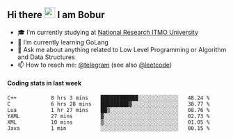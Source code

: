## Hi there <img src="https://media.giphy.com/media/hvRJCLFzcasrR4ia7z/giphy.gif" width="25px" height="25px"> I am Bobur

- :mortar_board: I’m currently studying at [National Research ITMO University](https://itmo.ru/)
- :seedling: I’m currently learning GoLang
- :speech_balloon: Ask me about anything related to Low Level Programming or Algorithm and Data Structures
- :mailbox: How to reach me: [@telegram](https://t.me/octoant) (see also [@leetcode](https://leetcode.com/octoant/))    

#### Coding stats in last week

<!--START_SECTION:waka-->

```text
C++           8 hrs 3 mins    ████████████░░░░░░░░░░░░░   48.24 %
C             6 hrs 28 mins   █████████▓░░░░░░░░░░░░░░░   38.77 %
Lua           1 hr 27 mins    ██▒░░░░░░░░░░░░░░░░░░░░░░   08.76 %
YAML          27 mins         ▓░░░░░░░░░░░░░░░░░░░░░░░░   02.73 %
XML           10 mins         ▒░░░░░░░░░░░░░░░░░░░░░░░░   01.05 %
Java          1 min           ░░░░░░░░░░░░░░░░░░░░░░░░░   00.15 %
```

<!--END_SECTION:waka-->
